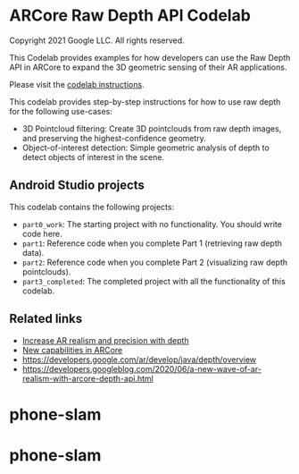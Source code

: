 ARCore Raw Depth API Codelab
============================
Copyright 2021 Google LLC.  All rights reserved.

This Codelab provides examples for how developers can use the Raw Depth API in ARCore to expand the 3D geometric sensing of their AR applications.

Please visit the [codelab instructions](https://codelabs.developers.google.com/codelabs/arcore-rawdepthapi).

This codelab provides step-by-step instructions for how to use raw depth for the following use-cases:
 * 3D Pointcloud filtering:  Create 3D pointclouds from raw depth images, and preserving the highest-confidence geometry.
 * Object-of-interest detection: Simple geometric analysis of depth to detect objects of interest in the scene.

## Android Studio projects

This codelab contains the following projects:
 * `part0_work`: The starting project with no functionality.  You should write code here.
 * `part1`: Reference code when you complete Part 1 (retrieving raw depth data).
 * `part2`: Reference code when you complete Part 2 (visualizing raw depth pointclouds).
 * `part3_completed`: The completed project with all the functionality of this codelab.

## Related links

* [Increase AR realism and precision with depth](https://youtu.be/13WugTMOdSs)
* [New capabilities in ARCore](https://youtu.be/boIfc1PsakA)
* https://developers.google.com/ar/develop/java/depth/overview
* https://developers.googleblog.com/2020/06/a-new-wave-of-ar-realism-with-arcore-depth-api.html
# phone-slam
# phone-slam
